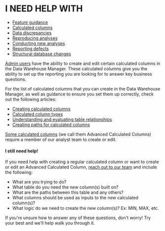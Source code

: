 # I NEED HELP WITH

*   [Feature guidance](https://support.magento.com/hc/en-us/articles/360016504792)
*   [Calculated columns](https://support.magento.com/hc/en-us/articles/360016505112)
*   [Data discrepancies](https://support.magento.com/hc/en-us/articles/360016505312)
*   [Reproducing analyses](https://support.magento.com/hc/en-us/articles/360016505592)
*   [Conducting new analyses](https://support.magento.com/hc/en-us/articles/360016505992)
*   [Reporting defects](https://support.magento.com/hc/en-us/articles/360016732711)
*   [Structural database changes](https://support.magento.com/hc/en-us/articles/360016506112)

[Admin users](https://support.magento.com/hc/en-us/articles/360016731291) have the ability to create and edit certain calculated columns in the Data Warehouse Manager. These calculated columns give you the ability to set up the reporting you are looking for to answer key business questions.

For the list of calculated columns that you can create in the Data Warehouse Manager, as well as guidance to ensure you set them up correctly, check out the following articles:

*   [Creating calculated columns](https://support.magento.com/hc/en-us/articles/360016504512)
*   [Calculated column types](https://support.magento.com/hc/en-us/articles/360016504972)
*   [Understanding and evaluating table relationships](https://support.magento.com/hc/en-us/articles/360016505812)
*   [Creating paths for calculated columns](https://support.magento.com/hc/en-us/articles/360016731471)

[Some calculated columns](https://support.magento.com/hc/en-us/articles/360016730791)&nbsp;(we call them Advanced Calculated Columns) require a member of our analyst team to create or edit.

#### I still need help!

If you need help with creating a regular calculated column or want to create or edit an Advanced Calculated Column, [reach out to our team](https://support.magento.com/hc/en-us/articles/360019088251) and include the following:

*   What are you trying to do?&nbsp;
*   What table do you need the new column(s) built on?
*   What are the paths between this table and any others?
*   What columns should be used as inputs to the new calculated column(s)?
*   What logic do we need to create the new column(s)? Ex: MIN, MAX, etc.

If you're unsure how to answer any of these questions, don't worry! Try your best and we'll help walk you through it.